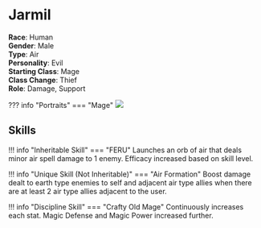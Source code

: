 # Jarmil

**Race**: Human  
**Gender**: Male  
**Type**: Air  
**Personality**: Evil  
**Starting Class**: Mage  
**Class Change**: Thief   
**Role**: Damage, Support

??? info "Portraits"
    === "Mage"
        ![](../img/jarmil-mage.png)

## Skills

!!! info "Inheritable Skill"
    === "FERU"
        Launches an orb of air that deals minor air spell damage to 1 enemy. Efficacy increased based on skill level.

!!! info "Unique Skill (Not Inheritable)"
    === "Air Formation"
        Boost damage dealt to earth type enemies to self and adjacent air type allies when there are at least 2 air type allies adjacent to the user.

!!! info "Discipline Skill"
    === "Crafty Old Mage"
        Continuously increases each stat. Magic Defense and Magic Power increased further.
